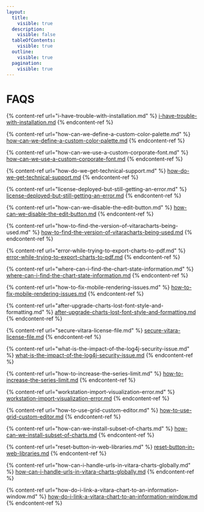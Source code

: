 ```yaml
---
layout:
  title:
    visible: true
  description:
    visible: false
  tableOfContents:
    visible: true
  outline:
    visible: true
  pagination:
    visible: true
---
```


# FAQS

{% content-ref url="i-have-trouble-with-installation.md" %}
[i-have-trouble-with-installation.md](i-have-trouble-with-installation.md)
{% endcontent-ref %}

{% content-ref url="how-can-we-define-a-custom-color-palette.md" %}
[how-can-we-define-a-custom-color-palette.md](how-can-we-define-a-custom-color-palette.md)
{% endcontent-ref %}

{% content-ref url="how-can-we-use-a-custom-corporate-font.md" %}
[how-can-we-use-a-custom-corporate-font.md](how-can-we-use-a-custom-corporate-font.md)
{% endcontent-ref %}

{% content-ref url="how-do-we-get-technical-support.md" %}
[how-do-we-get-technical-support.md](how-do-we-get-technical-support.md)
{% endcontent-ref %}

{% content-ref url="license-deployed-but-still-getting-an-error.md" %}
[license-deployed-but-still-getting-an-error.md](license-deployed-but-still-getting-an-error.md)
{% endcontent-ref %}

{% content-ref url="how-can-we-disable-the-edit-button.md" %}
[how-can-we-disable-the-edit-button.md](how-can-we-disable-the-edit-button.md)
{% endcontent-ref %}

{% content-ref url="how-to-find-the-version-of-vitaracharts-being-used.md" %}
[how-to-find-the-version-of-vitaracharts-being-used.md](how-to-find-the-version-of-vitaracharts-being-used.md)
{% endcontent-ref %}

{% content-ref url="error-while-trying-to-export-charts-to-pdf.md" %}
[error-while-trying-to-export-charts-to-pdf.md](error-while-trying-to-export-charts-to-pdf.md)
{% endcontent-ref %}

{% content-ref url="where-can-i-find-the-chart-state-information.md" %}
[where-can-i-find-the-chart-state-information.md](where-can-i-find-the-chart-state-information.md)
{% endcontent-ref %}

{% content-ref url="how-to-fix-mobile-rendering-issues.md" %}
[how-to-fix-mobile-rendering-issues.md](how-to-fix-mobile-rendering-issues.md)
{% endcontent-ref %}

{% content-ref url="after-upgrade-charts-lost-font-style-and-formatting.md" %}
[after-upgrade-charts-lost-font-style-and-formatting.md](after-upgrade-charts-lost-font-style-and-formatting.md)
{% endcontent-ref %}

{% content-ref url="secure-vitara-license-file.md" %}
[secure-vitara-license-file.md](secure-vitara-license-file.md)
{% endcontent-ref %}

{% content-ref url="what-is-the-impact-of-the-log4j-security-issue.md" %}
[what-is-the-impact-of-the-log4j-security-issue.md](what-is-the-impact-of-the-log4j-security-issue.md)
{% endcontent-ref %}

{% content-ref url="how-to-increase-the-series-limit.md" %}
[how-to-increase-the-series-limit.md](how-to-increase-the-series-limit.md)
{% endcontent-ref %}

{% content-ref url="workstation-import-visualization-error.md" %}
[workstation-import-visualization-error.md](workstation-import-visualization-error.md)
{% endcontent-ref %}

{% content-ref url="how-to-use-grid-custom-editor.md" %}
[how-to-use-grid-custom-editor.md](how-to-use-grid-custom-editor.md)
{% endcontent-ref %}

{% content-ref url="how-can-we-install-subset-of-charts.md" %}
[how-can-we-install-subset-of-charts.md](how-can-we-install-subset-of-charts.md)
{% endcontent-ref %}

{% content-ref url="reset-button-in-web-libraries.md" %}
[reset-button-in-web-libraries.md](reset-button-in-web-libraries.md)
{% endcontent-ref %}

{% content-ref url="how-can-i-handle-urls-in-vitara-charts-globally.md" %}
[how-can-i-handle-urls-in-vitara-charts-globally.md](how-can-i-handle-urls-in-vitara-charts-globally.md)
{% endcontent-ref %}

{% content-ref url="how-do-i-link-a-vitara-chart-to-an-information-window.md" %}
[how-do-i-link-a-vitara-chart-to-an-information-window.md](how-do-i-link-a-vitara-chart-to-an-information-window.md)
{% endcontent-ref %}

